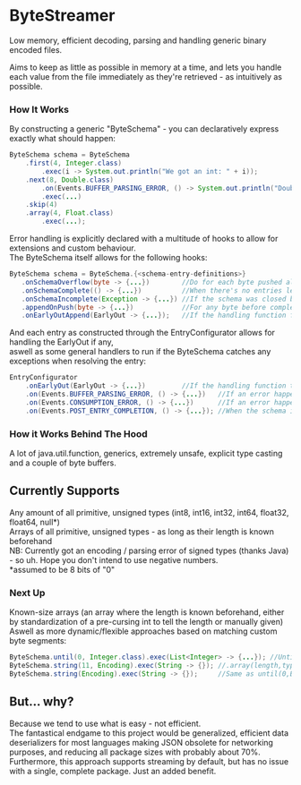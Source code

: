# ByteStreamer
 Low memory, efficient decoding, parsing and handling generic binary encoded files.

 Aims to keep as little as possible in memory at a time, and lets you handle each value from the file immediately as they're retrieved - as intuitively as possible.


### How It Works
By constructing a generic "ByteSchema" - you can declaratively express exactly what should happen:
```java
ByteSchema schema = ByteSchema
    .first(4, Integer.class)
        .exec(i -> System.out.println("We got an int: " + i));
    .next(8, Double.class)
        .on(Events.BUFFER_PARSING_ERROR, () -> System.out.println("Double down"))
        .exec(...)
    .skip(4)
    .array(4, Float.class)
        .exec(...);
```

Error handling is explicitly declared with a multitude of hooks to allow for extensions and custom behaviour. <br>
The ByteSchema itself allows for the following hooks: <br>

```java
ByteSchema schema = ByteSchema.{<schema-entry-definitions>}
   .onSchemaOverflow(byte -> {...})        //Do for each byte pushed although the schema is complete
   .onSchemaComplete(() -> {...})          //When there's no entries left to parse and handle.
   .onSchemaIncomplete(Exception -> {...}) //If the schema was closed before it was incomplete.
   .appendOnPush(byte -> {...})            //For any byte before completion do.
   .onEarlyOutAppend(EarlyOut -> {...});   //If the handling function for the entry throws this type of error, the schema should also do ...
```
And each entry as constructed through the EntryConfigurator allows for handling the EarlyOut if any, <br>
aswell as some general handlers to run if the ByteSchema catches any exceptions when resolving the entry:
```java
EntryConfigurator
    .onEarlyOut(EarlyOut -> {...})         //If the handling function throws, do...
    .on(Events.BUFFER_PARSING_ERROR, () -> {...})   //If an error happens when parsing the bytes to the expected type do...
    .on(Events.CONSUMPTION_ERROR, () -> {...})      //If an error happens when executing the handling function do...
    .on(Events.POST_ENTRY_COMPLETION, () -> {...}); //When the schema is ready to move on from this Entry do...    
``` 

### How it Works Behind The Hood
A lot of java.util.function, generics, extremely unsafe, explicit type casting and a couple of byte buffers.

## Currently Supports
Any amount of all primitive, unsigned types (int8, int16, int32, int64, float32, float64, null*) <br>
Arrays of all primitive, unsigned types - as long as their length is known beforehand <br>
NB: Currently got an encoding / parsing error of signed types (thanks Java) - so uh. Hope you don't intend to use negative numbers. <br> 
*assumed to be 8 bits of "0"

### Next Up
Known-size arrays (an array where the length is known beforehand, either by standardization of a pre-cursing int to tell the length or manually given) <br>
Aswell as more dynamic/flexible approaches based on matching custom byte segments:
```java
ByteSchema.until(0, Integer.class).exec(List<Integer> -> {...}); //Until a byte that is 0, collect int32's into a variable size array.
ByteSchema.string(11, Encoding).exec(String -> {}); //.array(length,type) approach although the type is given by the dedicated method.
ByteSchema.string(Encoding).exec(String -> {});     //Same as until(0,Byte.class), although Strings require a bit more guidance.
```


## But... why?
Because we tend to use what is easy - not efficient. <br>
The fantastical endgame to this project would be generalized, efficient data deserializers for most languages making JSON obsolete for networking purposes, and reducing all package sizes with probably about 70%.  <br>
Furthermore, this approach supports streaming by default, but has no issue with a single, complete package. Just an added benefit.


 

